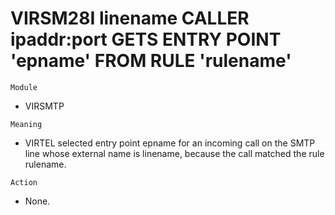 # VIRSM28I linename CALLER ipaddr:port GETS ENTRY POINT 'epname' FROM RULE 'rulename'

`Module`
- VIRSMTP

`Meaning`
- VIRTEL selected entry point epname for an incoming call on the SMTP line whose external name is linename, because the call matched the rule rulename.

`Action`
- None.

